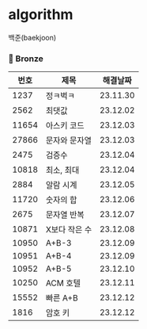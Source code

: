 # algorithm
백준(baekjoon)

### 🥉 Bronze
|번호|제목|해결날짜|
|---|---|---|
|1237|정ㅋ벅ㅋ|23.11.30|
|2562|최댓값|23.12.02|
|11654|아스키 코드|23.12.03|
|27866|문자와 문자열|23.12.03|
|2475|검증수|23.12.04|
|10818|최소, 최대|23.12.04|
|2884|알람 시계|23.12.05|
|11720|숫자의 합|23.12.06|
|2675|문자열 반복|23.12.07|
|10871|X보다 작은 수|23.12.08|
|10950|A+B-3|23.12.09|
|10951|A+B-4|23.12.09|
|10952|A+B-5|23.12.10|
|10250|ACM 호텔|23.12.11|
|15552|빠른 A+B|23.12.12|
|1816|암호 키|23.12.12|
